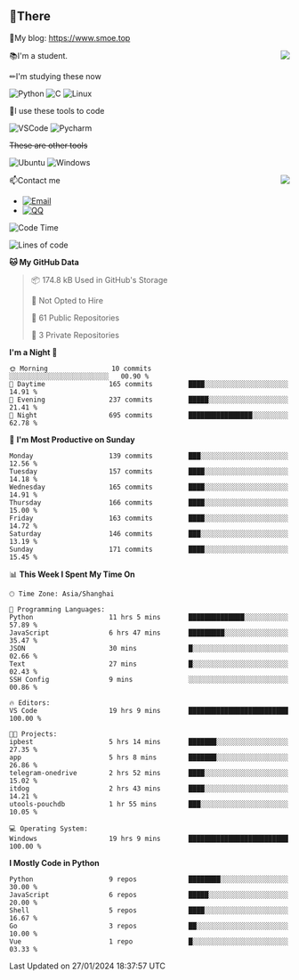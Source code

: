 
## 👏There

📰My blog: https://www.smoe.top

<img align="right" src="https://github-readme-stats.vercel.app/api/top-langs/?username=AkashiCoin"/>


📚I'm a student.

✏I'm studying these now

![Python](https://img.shields.io/badge/-Python-blue?style=flat-square&logo=Python&logoColor=fff)
![C](https://img.shields.io/badge/-C-585858?style=flat-square&logo=C&logoColor=fff)
![Linux](https://img.shields.io/badge/-Linux-black?style=flat-square&logo=Linux&logoColor=fff)

🔨I use these tools to code

![VSCode](https://img.shields.io/badge/-VSCode-blue?style=flat-square&logo=visualstudiocode&logoColor=fff)
![Pycharm](https://img.shields.io/badge/-Pycharm-green?style=flat-square&logo=pycharm&logoColor=fff)

 ~~These are other tools~~

![Ubuntu](https://img.shields.io/badge/-Ubuntu-orange?style=flat-square&logo=Ubuntu&logoColor=fff)
![Windows](https://img.shields.io/badge/-Windows-blue?style=flat-square&logo=Windows&logoColor=fff)

<img align="right" src="https://github-readme-stats.vercel.app/api?username=AkashiCoin" />


📫Contact me

* [![Email](https://img.shields.io/badge/Email-l1040186796@gmail.com-1?style=social&logoColor=fff)](mailto:l1040186796@gmail.com)
* [![QQ](https://img.shields.io/badge/QQ-1040186796-1?style=social&logoColor=fff)](tencent://AddContact/?fromId=45&fromSubId=1&subcmd=all&uin=1040186796&website=www.oicqzone.com)

<!--START_SECTION:waka-->
![Code Time](http://img.shields.io/badge/Code%20Time-1%2C122%20hrs%2032%20mins-blue)

![Lines of code](https://img.shields.io/badge/From%20Hello%20World%20I%27ve%20Written-269.1%20thousand%20lines%20of%20code-blue)

**🐱 My GitHub Data** 

> 📦 174.8 kB Used in GitHub's Storage 
 > 
> 🚫 Not Opted to Hire
 > 
> 📜 61 Public Repositories 
 > 
> 🔑 3 Private Repositories 
 > 
**I'm a Night 🦉** 

```text
🌞 Morning                10 commits          ░░░░░░░░░░░░░░░░░░░░░░░░░   00.90 % 
🌆 Daytime                165 commits         ████░░░░░░░░░░░░░░░░░░░░░   14.91 % 
🌃 Evening                237 commits         █████░░░░░░░░░░░░░░░░░░░░   21.41 % 
🌙 Night                  695 commits         ████████████████░░░░░░░░░   62.78 % 
```
📅 **I'm Most Productive on Sunday** 

```text
Monday                   139 commits         ███░░░░░░░░░░░░░░░░░░░░░░   12.56 % 
Tuesday                  157 commits         ████░░░░░░░░░░░░░░░░░░░░░   14.18 % 
Wednesday                165 commits         ████░░░░░░░░░░░░░░░░░░░░░   14.91 % 
Thursday                 166 commits         ████░░░░░░░░░░░░░░░░░░░░░   15.00 % 
Friday                   163 commits         ████░░░░░░░░░░░░░░░░░░░░░   14.72 % 
Saturday                 146 commits         ███░░░░░░░░░░░░░░░░░░░░░░   13.19 % 
Sunday                   171 commits         ████░░░░░░░░░░░░░░░░░░░░░   15.45 % 
```


📊 **This Week I Spent My Time On** 

```text
🕑︎ Time Zone: Asia/Shanghai

💬 Programming Languages: 
Python                   11 hrs 5 mins       ██████████████░░░░░░░░░░░   57.89 % 
JavaScript               6 hrs 47 mins       █████████░░░░░░░░░░░░░░░░   35.47 % 
JSON                     30 mins             █░░░░░░░░░░░░░░░░░░░░░░░░   02.66 % 
Text                     27 mins             █░░░░░░░░░░░░░░░░░░░░░░░░   02.43 % 
SSH Config               9 mins              ░░░░░░░░░░░░░░░░░░░░░░░░░   00.86 % 

🔥 Editors: 
VS Code                  19 hrs 9 mins       █████████████████████████   100.00 % 

🐱‍💻 Projects: 
ipbest                   5 hrs 14 mins       ███████░░░░░░░░░░░░░░░░░░   27.35 % 
app                      5 hrs 8 mins        ███████░░░░░░░░░░░░░░░░░░   26.86 % 
telegram-onedrive        2 hrs 52 mins       ████░░░░░░░░░░░░░░░░░░░░░   15.02 % 
itdog                    2 hrs 43 mins       ████░░░░░░░░░░░░░░░░░░░░░   14.21 % 
utools-pouchdb           1 hr 55 mins        ███░░░░░░░░░░░░░░░░░░░░░░   10.05 % 

💻 Operating System: 
Windows                  19 hrs 9 mins       █████████████████████████   100.00 % 
```

**I Mostly Code in Python** 

```text
Python                   9 repos             ████████░░░░░░░░░░░░░░░░░   30.00 % 
JavaScript               6 repos             █████░░░░░░░░░░░░░░░░░░░░   20.00 % 
Shell                    5 repos             ████░░░░░░░░░░░░░░░░░░░░░   16.67 % 
Go                       3 repos             ██░░░░░░░░░░░░░░░░░░░░░░░   10.00 % 
Vue                      1 repo              █░░░░░░░░░░░░░░░░░░░░░░░░   03.33 % 
```




 Last Updated on 27/01/2024 18:37:57 UTC
<!--END_SECTION:waka-->
